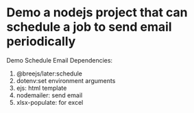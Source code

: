 # Demo a nodejs project that can schedule a job to send email periodically
Demo Schedule Email
Dependencies:
1. @breejs/later:schedule
2. dotenv:set environment arguments
3. ejs: html template
4. nodemailer: send email
5. xlsx-populate: for excel 